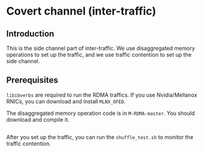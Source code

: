 # Covert channel (inter-traffic)

## Introduction

This is the side channel part of inter-traffic. We use disaggregated memory operations to set up the traffic, and we use traffic contention to set up the side channel.

## Prerequisites

`libibverbs` are required to run the RDMA traffics. If you use Nvidia/Mellanox RNICs, you can download and install `MLNX_OFED`.

The disaggregated memory operation code is in `M-RDMA-master`. You should download and compile it.

## 

After you set up the traffic, you can run the `shuffle_test.sh` to monitor the traffic contention.